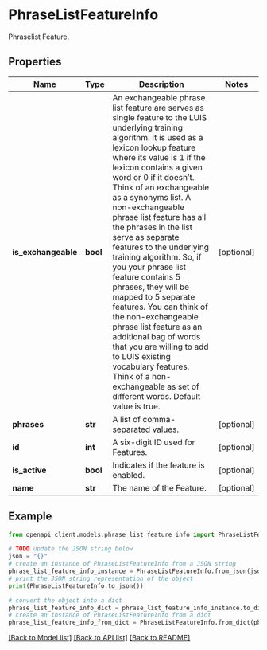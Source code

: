 # PhraseListFeatureInfo

Phraselist Feature.

## Properties

Name | Type | Description | Notes
------------ | ------------- | ------------- | -------------
**is_exchangeable** | **bool** | An exchangeable phrase list feature are serves as single feature to the LUIS underlying training algorithm. It is used as a lexicon lookup feature where its value is 1 if the lexicon contains a given word or 0 if it doesn’t. Think of an exchangeable as a synonyms list. A non-exchangeable phrase list feature has all the phrases in the list serve as separate features to the underlying training algorithm. So, if you your phrase list feature contains 5 phrases, they will be mapped to 5 separate features. You can think of the non-exchangeable phrase list feature as an additional bag of words that you are willing to add to LUIS existing vocabulary features. Think of a non-exchangeable as set of different words. Default value is true. | [optional] 
**phrases** | **str** | A list of comma-separated values. | [optional] 
**id** | **int** | A six-digit ID used for Features. | [optional] 
**is_active** | **bool** | Indicates if the feature is enabled. | [optional] 
**name** | **str** | The name of the Feature. | [optional] 

## Example

```python
from openapi_client.models.phrase_list_feature_info import PhraseListFeatureInfo

# TODO update the JSON string below
json = "{}"
# create an instance of PhraseListFeatureInfo from a JSON string
phrase_list_feature_info_instance = PhraseListFeatureInfo.from_json(json)
# print the JSON string representation of the object
print(PhraseListFeatureInfo.to_json())

# convert the object into a dict
phrase_list_feature_info_dict = phrase_list_feature_info_instance.to_dict()
# create an instance of PhraseListFeatureInfo from a dict
phrase_list_feature_info_from_dict = PhraseListFeatureInfo.from_dict(phrase_list_feature_info_dict)
```
[[Back to Model list]](../README.md#documentation-for-models) [[Back to API list]](../README.md#documentation-for-api-endpoints) [[Back to README]](../README.md)



